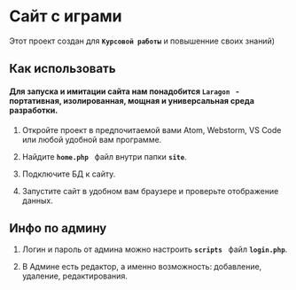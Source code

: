 # Сайт с играми

Этот проект создан для  **`Курсовой работы`** и повышенние своих знаний)

## Как использовать

#### Для запуска и имитации сайта нам понадобится **`Laragon `** - портативная, изолированная, мощная и универсальная среда разработки.

1. Откройте проект в предпочитаемой вами Atom, Webstorm, VS Code или любой удобной вам программе.

2. Найдите **`home.php `** файл внутри папки **`site`**.

3. Подключите БД к сайту.

4. Запустите сайт в удобном вам браузере и проверьте отображение данных.

## Инфо по админу

1.  Логин и пароль от админа можно настроить **`scripts `** файл  **`login.php`**.

2. В Админе есть редактор, а именно возможность: добавление, удаление, редактирования.

